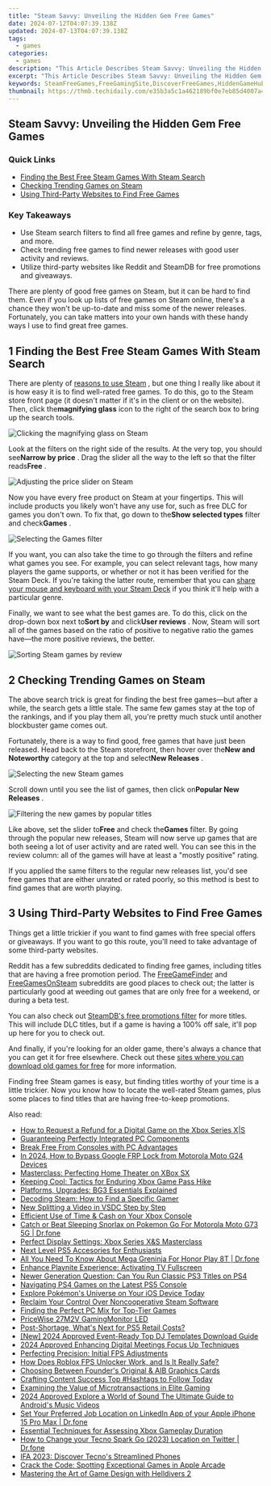 ```yaml
---
title: "Steam Savvy: Unveiling the Hidden Gem Free Games"
date: 2024-07-12T04:07:39.138Z
updated: 2024-07-13T04:07:39.138Z
tags:
  - games
categories:
  - games
description: "This Article Describes Steam Savvy: Unveiling the Hidden Gem Free Games"
excerpt: "This Article Describes Steam Savvy: Unveiling the Hidden Gem Free Games"
keywords: SteamFreeGames,FreeGamingSite,DiscoverFreeGames,HiddenGameHub,SteamHideout,NoCostGaming,ExploreSteamFree
thumbnail: https://thmb.techidaily.com/e35b3a5c1a462189bf0e7eb85d4007a41df15f6c2fae50b407ca5b13b61d24c2.jpg
---
```


## Steam Savvy: Unveiling the Hidden Gem Free Games

### Quick Links

* [Finding the Best Free Steam Games With Steam Search](#finding-the-best-free-steam-games-with-steam-search)
* [Checking Trending Games on Steam](#checking-trending-games-on-steam)
* [Using Third-Party Websites to Find Free Games](#using-third-party-websites-to-find-free-games)

### Key Takeaways

* Use Steam search filters to find all free games and refine by genre, tags, and more.
* Check trending free games to find newer releases with good user activity and reviews.
* Utilize third-party websites like Reddit and SteamDB for free promotions and giveaways.

 There are plenty of good free games on Steam, but it can be hard to find them. Even if you look up lists of free games on Steam online, there's a chance they won't be up-to-date and miss some of the newer releases. Fortunately, you can take matters into your own hands with these handy ways I use to find great free games.

## 1 Finding the Best Free Steam Games With Steam Search

 There are plenty of [reasons to use Steam](https://www.makeuseof.com/all-gamers-should-use-steam-reasons-why/) , but one thing I really like about it is how easy it is to find well-rated free games. To do this, go to the Steam store front page (it doesn't matter if it's in the client or on the website). Then, click the**magnifying glass** icon to the right of the search box to bring up the search tools.

![Clicking the magnifying glass on Steam](https://static1.makeuseofimages.com/wordpress/wp-content/uploads/2024/04/good-free-games-steam-magnifying.png)

 Look at the filters on the right side of the results. At the very top, you should see**Narrow by price** . Drag the slider all the way to the left so that the filter reads**Free** .

![Adjusting the price slider on Steam](https://static1.makeuseofimages.com/wordpress/wp-content/uploads/2024/04/good-free-games-steam-slider.png)

 Now you have every free product on Steam at your fingertips. This will include products you likely won't have any use for, such as free DLC for games you don't own. To fix that, go down to the**Show selected types** filter and check**Games** .

![Selecting the Games filter](https://static1.makeuseofimages.com/wordpress/wp-content/uploads/2024/04/good-free-games-steam-types.png)

 If you want, you can also take the time to go through the filters and refine what games you see. For example, you can select relevant tags, how many players the game supports, or whether or not it has been verified for the Steam Deck. If you're taking the latter route, remember that you can [share your mouse and keyboard with your Steam Deck](https://www.makeuseof.com/how-to-share-pc-mouse-and-keyboard-with-steam-deck-using-barrier/) if you think it'll help with a particular genre.

 Finally, we want to see what the best games are. To do this, click on the drop-down box next to**Sort by** and click**User reviews** . Now, Steam will sort all of the games based on the ratio of positive to negative ratio the games have—the more positive reviews, the better.

![Sorting Steam games by review](https://static1.makeuseofimages.com/wordpress/wp-content/uploads/2024/04/good-free-games-steam-sort.png)

## 2 Checking Trending Games on Steam

 The above search trick is great for finding the best free games—but after a while, the search gets a little stale. The same few games stay at the top of the rankings, and if you play them all, you're pretty much stuck until another blockbuster game comes out.

 Fortunately, there is a way to find good, free games that have just been released. Head back to the Steam storefront, then hover over the**New and Noteworthy** category at the top and select**New Releases** .

![Selecting the new Steam games](https://static1.makeuseofimages.com/wordpress/wp-content/uploads/2024/04/good-free-games-steam-new.jpg)

 Scroll down until you see the list of games, then click on**Popular New Releases** .

![Filtering the new games by popular titles](https://static1.makeuseofimages.com/wordpress/wp-content/uploads/2024/04/good-free-games-steam-popular.png)

 Like above, set the slider to**Free** and check the**Games** filter. By going through the popular new releases, Steam will now serve up games that are both seeing a lot of user activity and are rated well. You can see this in the review column: all of the games will have at least a "mostly positive" rating.

 If you applied the same filters to the regular new releases list, you'd see free games that are either unrated or rated poorly, so this method is best to find games that are worth playing.

## 3 Using Third-Party Websites to Find Free Games

 Things get a little trickier if you want to find games with free special offers or giveaways. If you want to go this route, you'll need to take advantage of some third-party websites.

 Reddit has a few subreddits dedicated to finding free games, including titles that are having a free promotion period. The [FreeGameFinder](https://www.reddit.com/r/FreeGameFindings/) and [FreeGamesOnSteam](https://www.reddit.com/r/FreeGamesOnSteam/) subreddits are good places to check out; the latter is particularly good at weeding out games that are only free for a weekend, or during a beta test.

 You can also check out [SteamDB's free promotions filter](https://steamdb.info/upcoming/free/) for more titles. This will include DLC titles, but if a game is having a 100% off sale, it'll pop up here for you to check out.

 And finally, if you're looking for an older game, there's always a chance that you can get it for free elsewhere. Check out these [sites where you can download old games for free](https://www.makeuseof.com/tag/4-sites-where-you-can-download-old-pc-games-for-free-nb/) for more information.

 Finding free Steam games is easy, but finding titles worthy of your time is a little trickier. Now you know how to locate the well-rated Steam games, plus some places to find titles that are having free-to-keep promotions.


<ins class="adsbygoogle"
     style="display:block"
     data-ad-format="autorelaxed"
     data-ad-client="ca-pub-7571918770474297"
     data-ad-slot="1223367746"></ins>



<ins class="adsbygoogle"
     style="display:block"
     data-ad-client="ca-pub-7571918770474297"
     data-ad-slot="8358498916"
     data-ad-format="auto"
     data-full-width-responsive="true"></ins>



<span class="atpl-alsoreadstyle">Also read:</span>
<div><ul>
<li><a href="https://games-able.techidaily.com/how-to-request-a-refund-for-a-digital-game-on-the-xbox-series-xs/"><u>How to Request a Refund for a Digital Game on the Xbox Series X|S</u></a></li>
<li><a href="https://games-able.techidaily.com/guaranteeing-perfectly-integrated-pc-components/"><u>Guaranteeing Perfectly Integrated PC Components</u></a></li>
<li><a href="https://games-able.techidaily.com/break-free-from-consoles-with-pc-advantages/"><u>Break Free From Consoles with PC Advantages</u></a></li>
<li><a href="https://android-frp.techidaily.com/in-2024-how-to-bypass-google-frp-lock-from-motorola-moto-g24-devices-by-drfone-android/"><u>In 2024, How to Bypass Google FRP Lock from Motorola Moto G24 Devices</u></a></li>
<li><a href="https://games-able.techidaily.com/masterclass-perfecting-home-theater-on-xbox-sx/"><u>Masterclass: Perfecting Home Theater on XBox SX</u></a></li>
<li><a href="https://games-able.techidaily.com/keeping-cool-tactics-for-enduring-xbox-game-pass-hike/"><u>Keeping Cool: Tactics for Enduring Xbox Game Pass Hike</u></a></li>
<li><a href="https://games-able.techidaily.com/platforms-upgrades-bg3-essentials-explained/"><u>Platforms, Upgrades: BG3 Essentials Explained</u></a></li>
<li><a href="https://games-able.techidaily.com/decoding-steam-how-to-find-a-specific-gamer/"><u>Decoding Steam: How to Find a Specific Gamer</u></a></li>
<li><a href="https://ai-editing-video.techidaily.com/new-splitting-a-video-in-vsdc-step-by-step/"><u>New Splitting a Video in VSDC Step by Step</u></a></li>
<li><a href="https://games-able.techidaily.com/efficient-use-of-time-and-cash-on-your-xbox-console/"><u>Efficient Use of Time & Cash on Your Xbox Console</u></a></li>
<li><a href="https://android-pokemon-go.techidaily.com/catch-or-beat-sleeping-snorlax-on-pokemon-go-for-motorola-moto-g73-5g-drfone-by-drfone-virtual-android/"><u>Catch or Beat Sleeping Snorlax on Pokemon Go For Motorola Moto G73 5G | Dr.fone</u></a></li>
<li><a href="https://games-able.techidaily.com/perfect-display-settings-xbox-series-xands-masterclass/"><u>Perfect Display Settings: Xbox Series X&S Masterclass</u></a></li>
<li><a href="https://games-able.techidaily.com/next-level-ps5-accesories-for-enthusiasts/"><u>Next Level PS5 Accesories for Enthusiasts</u></a></li>
<li><a href="https://pokemon-go-android.techidaily.com/all-you-need-to-know-about-mega-greninja-for-honor-play-8t-drfone-by-drfone-virtual-android/"><u>All You Need To Know About Mega Greninja For Honor Play 8T | Dr.fone</u></a></li>
<li><a href="https://games-able.techidaily.com/enhance-playnite-experience-activating-tv-fullscreen/"><u>Enhance Playnite Experience: Activating TV Fullscreen</u></a></li>
<li><a href="https://games-able.techidaily.com/newer-generation-question-can-you-run-classic-ps3-titles-on-ps4/"><u>Newer Generation Question: Can You Run Classic PS3 Titles on PS4</u></a></li>
<li><a href="https://games-able.techidaily.com/navigating-ps4-games-on-the-latest-ps5-console/"><u>Navigating PS4 Games on the Latest PS5 Console</u></a></li>
<li><a href="https://games-able.techidaily.com/explore-pokemons-universe-on-your-ios-device-today/"><u>Explore Pokémon's Universe on Your iOS Device Today</u></a></li>
<li><a href="https://games-able.techidaily.com/reclaim-your-control-over-noncooperative-steam-software/"><u>Reclaim Your Control Over Noncooperative Steam Software</u></a></li>
<li><a href="https://games-able.techidaily.com/finding-the-perfect-pc-mix-for-top-tier-games/"><u>Finding the Perfect PC Mix for Top-Tier Games</u></a></li>
<li><a href="https://games-able.techidaily.com/pricewise-27m2v-gamingmonitor-led/"><u>PriceWise 27M2V GamingMonitor LED</u></a></li>
<li><a href="https://games-able.techidaily.com/post-shortage-whats-next-for-ps5-retail-costs/"><u>Post-Shortage, What's Next for PS5 Retail Costs?</u></a></li>
<li><a href="https://facebook-video-footage.techidaily.com/new-2024-approved-event-ready-top-dj-templates-download-guide/"><u>[New] 2024 Approved  Event-Ready  Top DJ Templates Download Guide</u></a></li>
<li><a href="https://article-posts.techidaily.com/2024-approved-enhancing-digital-meetings-focus-up-techniques/"><u>2024 Approved  Enhancing Digital Meetings  Focus Up Techniques</u></a></li>
<li><a href="https://games-able.techidaily.com/perfecting-precision-initial-fps-adjustments/"><u>Perfecting Precision: Initial FPS Adjustments</u></a></li>
<li><a href="https://games-able.techidaily.com/how-does-roblox-fps-unlocker-work-and-is-it-really-safe/"><u>How Does Roblox FPS Unlocker Work, and Is It Really Safe?</u></a></li>
<li><a href="https://games-able.techidaily.com/choosing-between-founders-original-and-aib-graphics-cards/"><u>Choosing Between Founder's Original & AIB Graphics Cards</u></a></li>
<li><a href="https://instagram-video-recordings.techidaily.com/crafting-content-success-top-hashtags-to-follow-today/"><u>Crafting Content Success  Top #Hashtags to Follow Today</u></a></li>
<li><a href="https://games-able.techidaily.com/examining-the-value-of-microtransactions-in-elite-gaming/"><u>Examining the Value of Microtransactions in Elite Gaming</u></a></li>
<li><a href="https://some-techniques.techidaily.com/2024-approved-explore-a-world-of-sound-the-ultimate-guide-to-androids-music-videos/"><u>2024 Approved  Explore a World of Sound  The Ultimate Guide to Android's Music Videos</u></a></li>
<li><a href="https://location-social.techidaily.com/set-your-preferred-job-location-on-linkedin-app-of-your-apple-iphone-15-pro-max-drfone-by-drfone-virtual-ios/"><u>Set Your Preferred Job Location on LinkedIn App of your Apple iPhone 15 Pro Max | Dr.fone</u></a></li>
<li><a href="https://games-able.techidaily.com/essential-techniques-for-assessing-xbox-gameplay-duration/"><u>Essential Techniques for Assessing Xbox Gameplay Duration</u></a></li>
<li><a href="https://location-social.techidaily.com/how-to-change-your-tecno-spark-go-2023-location-on-twitter-drfone-by-drfone-virtual-android/"><u>How to Change your Tecno Spark Go (2023) Location on Twitter | Dr.fone</u></a></li>
<li><a href="https://games-able.techidaily.com/ifa-2023-discover-tecnos-streamlined-phones/"><u>IFA 2023: Discover Tecno's Streamlined Phones</u></a></li>
<li><a href="https://games-able.techidaily.com/crack-the-code-spotting-exceptional-games-in-apple-arcade/"><u>Crack the Code: Spotting Exceptional Games in Apple Arcade</u></a></li>
<li><a href="https://games-able.techidaily.com/mastering-the-art-of-game-design-with-helldivers-2/"><u>Mastering the Art of Game Design with Helldivers 2</u></a></li>
</ul></div>
